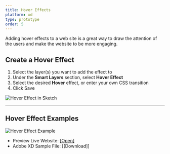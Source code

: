 ```yaml
---
title: Hover Effects
platform: xd
type: prototype
order: 5
---
```

Adding hover effects to a web site is a great way to draw the attention of the users and make the website to be more engaging.


## Create a Hover Effect

1. Select the layer(s) you want to add the effect to
2. Under the **Smart Layers** section,  select **Hover Effect**
3. Select the desired **Hover** effect, or enter your own CSS transition
4. Click Save

![Hover Effect in Sketch](https://p46.f4.n0.cdn.getcloudapp.com/items/rRu6ro5e/hovergif.gif?v=931547a23418d3684ad623a0694da3b3)

---
## Hover Effect Examples

![Hover Effect Example](http://f.cl.ly/items/1x2d3S1T070h2G442l02/[e57718ceee2b4ca3674bcddb44f8755d]_Hover%20demo.gif)
- Preview Live Website: [[Open]](https://hover-effects.animaapp.io/ "Preview Hover example in browser")
- Adobe XD Sample File: [[Download]]
